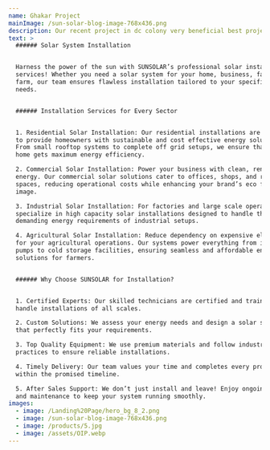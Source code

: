 ```yaml
---
name: Ghakar Project
mainImage: /sun-solar-blog-image-768x436.png
description: Our recent project in dc colony very beneficial best projext
text: >
  ###### Solar System Installation


  Harness the power of the sun with SUNSOLAR’s professional solar installation
  services! Whether you need a solar system for your home, business, factory, or
  farm, our team ensures flawless installation tailored to your specific energy
  needs.


  ###### Installation Services for Every Sector


  1. Residential Solar Installation: Our residential installations are designed
  to provide homeowners with sustainable and cost effective energy solutions.
  From small rooftop systems to complete off grid setups, we ensure that every
  home gets maximum energy efficiency.

  2. Commercial Solar Installation: Power your business with clean, renewable
  energy. Our commercial solar solutions cater to offices, shops, and retail
  spaces, reducing operational costs while enhancing your brand’s eco friendly
  image.

  3. Industrial Solar Installation: For factories and large scale operations, we
  specialize in high capacity solar installations designed to handle the
  demanding energy requirements of industrial setups.

  4. Agricultural Solar Installation: Reduce dependency on expensive electricity
  for your agricultural operations. Our systems power everything from irrigation
  pumps to cold storage facilities, ensuring seamless and affordable energy
  solutions for farmers.


  ###### Why Choose SUNSOLAR for Installation?


  1. Certified Experts: Our skilled technicians are certified and trained to
  handle installations of all scales.

  2. Custom Solutions: We assess your energy needs and design a solar system
  that perfectly fits your requirements.

  3. Top Quality Equipment: We use premium materials and follow industry best
  practices to ensure reliable installations.

  4. Timely Delivery: Our team values your time and completes every project
  within the promised timeline.

  5. After Sales Support: We don’t just install and leave! Enjoy ongoing support
  and maintenance to keep your system running smoothly.
images:
  - image: /Landing%20Page/hero_bg_8_2.png
  - image: /sun-solar-blog-image-768x436.png
  - image: /products/5.jpg
  - image: /assets/OIP.webp
---
```



